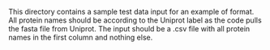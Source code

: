 This directory contains a sample test data input for an example of format. All protein names should be according to the Uniprot label as the code pulls the fasta file from Uniprot. The input should be a .csv file with all protein names in the first column and nothing else. 
